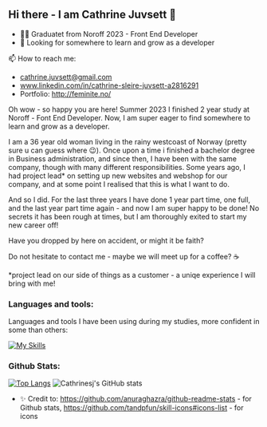 ## Hi there - I am Cathrine Juvsett 👋

- 👩‍🎓 Graduatet from Noroff 2023 - Front End Developer
- 🌱 Looking for somewhere to learn and grow as a developer


📫 How to reach me: 
- cathrine.juvsett@gmail.com
- www.linkedin.com/in/cathrine-sleire-juvsett-a2816291
- Portfolio: http://feminite.no/

Oh wow - so happy you are here! Summer 2023 I finished 2 year study at Noroff - Font End Developer.
Now, I am super eager to find somewhere to learn and grow as a developer.

I am a 36 year old woman living in the rainy westcoast of Norway (pretty sure u can guess where 😉).
Once upon a time i finished a bachelor degree in Business administration, and since then, I have been with the same company,
though with many different responsibilities. Some years ago, I had project lead* on setting up new websites and webshop for our company,
and at some point I realised that this is what I want to do. 

And so I did. For the last three years I have done 1 year part time, one full, and the last year part time again - and now I am super happy to be done!
No secrets it has been rough at times, but I am thoroughly exited to start my new career off!

Have you dropped by here on accident, or might it be faith?

Do not hesitate to contact me - maybe we will meet up for a coffee? ☕

*project lead on our side of things as a customer - a uniqe experience I will bring with me!

### Languages and tools: 

Languages and tools I have been using during my studies, more confident in some than others:

[![My Skills](https://skillicons.dev/icons?i=html,css,js,bootstrap,react,wordpress,vscode,xd,github&perline=3)](https://skillicons.dev)

### Github Stats:

[![Top Langs](https://github-readme-stats.vercel.app/api/top-langs/?username=cathrinesj&layout=donut-vertical)](https://github.com/anuraghazra/github-readme-stats) ![Cathrinesj's GitHub stats](https://github-readme-stats.vercel.app/api?username=cathrinesj&show_icons=true&theme=tokyonight) 


- ✨ Credit to: https://github.com/anuraghazra/github-readme-stats - for Github stats, https://github.com/tandpfun/skill-icons#icons-list - for icons
